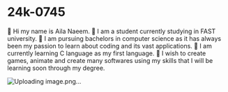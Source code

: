 # 24k-0745
	Hi my name is Aila Naeem.
	I am a student currently studying in FAST university.
	I am pursuing bachelors in computer science as it has always been my passion to learn about coding and its vast applications.
	I am currently learning C language as my first language.
	I wish to create games, animate and create many softwares using my skills that I will be learning soon through my degree.

![Uploading image.png…]()

